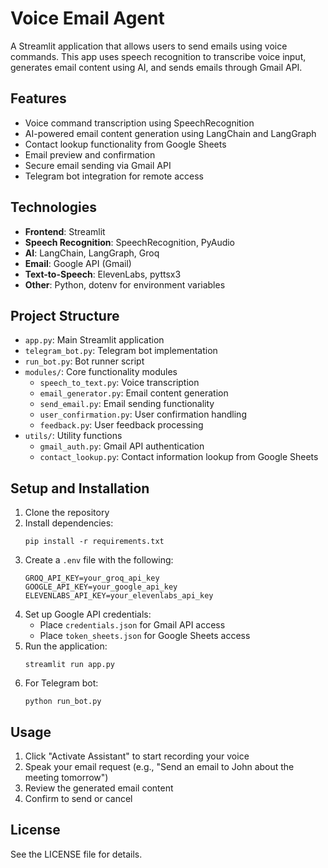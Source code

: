 # Voice Email Agent

A Streamlit application that allows users to send emails using voice commands. This app uses speech recognition to transcribe voice input, generates email content using AI, and sends emails through Gmail API.

## Features

- Voice command transcription using SpeechRecognition
- AI-powered email content generation using LangChain and LangGraph
- Contact lookup functionality from Google Sheets
- Email preview and confirmation
- Secure email sending via Gmail API
- Telegram bot integration for remote access

## Technologies

- **Frontend**: Streamlit
- **Speech Recognition**: SpeechRecognition, PyAudio
- **AI**: LangChain, LangGraph, Groq
- **Email**: Google API (Gmail)
- **Text-to-Speech**: ElevenLabs, pyttsx3
- **Other**: Python, dotenv for environment variables

## Project Structure

- `app.py`: Main Streamlit application
- `telegram_bot.py`: Telegram bot implementation
- `run_bot.py`: Bot runner script
- `modules/`: Core functionality modules
  - `speech_to_text.py`: Voice transcription
  - `email_generator.py`: Email content generation
  - `send_email.py`: Email sending functionality
  - `user_confirmation.py`: User confirmation handling
  - `feedback.py`: User feedback processing
- `utils/`: Utility functions
  - `gmail_auth.py`: Gmail API authentication
  - `contact_lookup.py`: Contact information lookup from Google Sheets

## Setup and Installation

1. Clone the repository
2. Install dependencies:
   ```
   pip install -r requirements.txt
   ```
3. Create a `.env` file with the following:
   ```
   GROQ_API_KEY=your_groq_api_key
   GOOGLE_API_KEY=your_google_api_key
   ELEVENLABS_API_KEY=your_elevenlabs_api_key
   ```
4. Set up Google API credentials:
   - Place `credentials.json` for Gmail API access
   - Place `token_sheets.json` for Google Sheets access
5. Run the application:
   ```
   streamlit run app.py
   ```
6. For Telegram bot:
   ```
   python run_bot.py
   ```

## Usage

1. Click "Activate Assistant" to start recording your voice
2. Speak your email request (e.g., "Send an email to John about the meeting tomorrow")
3. Review the generated email content
4. Confirm to send or cancel

## License

See the LICENSE file for details.
